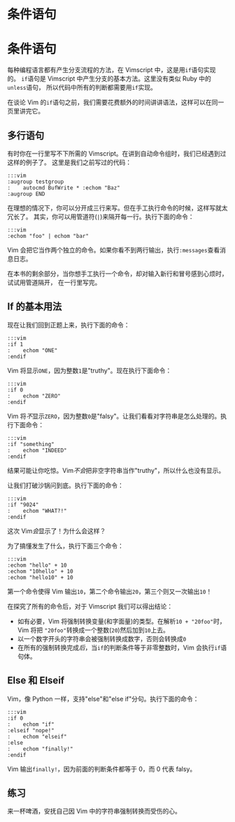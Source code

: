 # 条件语句

# 条件语句

每种编程语言都有产生分支流程的方法，在 Vimscript 中，这是用`if`语句实现的。 `if`语句是 Vimscript 中产生分支的基本方法。这里没有类似 Ruby 中的`unless`语句， 所以代码中所有的判断都需要用`if`实现。

在谈论 Vim 的`if`语句之前，我们需要花费额外的时间讲讲语法，这样可以在同一页里讲完它。

## 多行语句

有时你在一行里写不下所需的 Vimscript。在讲到自动命令组时，我们已经遇到过这样的例子了。 这里是我们之前写过的代码：

```
:::vim
:augroup testgroup
:    autocmd BufWrite * :echom "Baz"
:augroup END 
```

在理想的情况下，你可以分开成三行来写。但在手工执行命令的时候，这样写就太冗长了。 其实，你可以用管道符(`|`)来隔开每一行。执行下面的命令：

```
:::vim
:echom "foo" | echom "bar" 
```

Vim 会把它当作两个独立的命令。如果你看不到两行输出，执行`:messages`查看消息日志。

在本书的剩余部分，当你想手工执行一个命令，却对输入新行和冒号感到心烦时，试试用管道隔开， 在一行里写完。

## If 的基本用法

现在让我们回到正题上来，执行下面的命令：

```
:::vim
:if 1
:    echom "ONE"
:endif 
```

Vim 将显示`ONE`，因为整数`1`是"truthy"。现在执行下面命令：

```
:::vim
:if 0
:    echom "ZERO"
:endif 
```

Vim 将*不*显示`ZERO`，因为整数`0`是"falsy"。让我们看看对字符串是怎么处理的。执行下面命令：

```
:::vim
:if "something"
:    echom "INDEED"
:endif 
```

结果可能让你吃惊。Vim*不会*把非空字符串当作"truthy"，所以什么也没有显示。

让我们打破沙锅问到底。执行下面的命令：

```
:::vim
:if "9024"
:    echom "WHAT?!"
:endif 
```

这次 Vim*会*显示了！为什么会这样？

为了搞懂发生了什么，执行下面三个命令：

```
:::vim
:echom "hello" + 10
:echom "10hello" + 10
:echom "hello10" + 10 
```

第一个命令使得 Vim 输出`10`，第二个命令输出`20`，第三个则又一次输出`10`！

在探究了所有的命令后，对于 Vimscript 我们可以得出结论：

*   如有必要，Vim 将强制转换变量(和字面量)的类型。在解析`10 + "20foo"`时，Vim 将把 `"20foo"`转换成一个整数(`20`)然后加到`10`上去。
*   以一个数字开头的字符串会被强制转换成数字，否则会转换成`0`
*   在所有的强制转换完成*后*，当`if`的判断条件等于非零整数时，Vim 会执行`if`语句体。

## Else 和 Elseif

Vim，像 Python 一样，支持"else"和"else if"分句。执行下面的命令：

```
:::vim
:if 0
:    echom "if"
:elseif "nope!"
:    echom "elseif"
:else
:    echom "finally!"
:endif 
```

Vim 输出`finally!`，因为前面的判断条件都等于 0，而 0 代表 falsy。

## 练习

来一杯啤酒，安抚自己因 Vim 中的字符串强制转换而受伤的心。